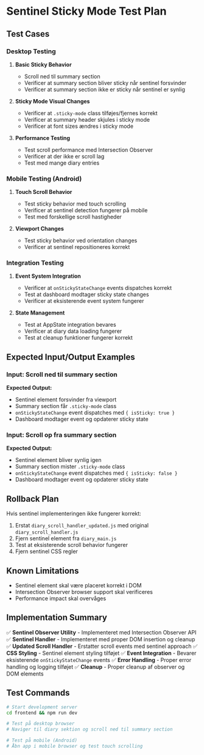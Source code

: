 # Sentinel Sticky Mode Test Plan

## Test Cases

### Desktop Testing
1. **Basic Sticky Behavior**
   - Scroll ned til summary section
   - Verificer at summary section bliver sticky når sentinel forsvinder
   - Verificer at summary section ikke er sticky når sentinel er synlig

2. **Sticky Mode Visual Changes**
   - Verificer at `.sticky-mode` class tilføjes/fjernes korrekt
   - Verificer at summary header skjules i sticky mode
   - Verificer at font sizes ændres i sticky mode

3. **Performance Testing**
   - Test scroll performance med Intersection Observer
   - Verificer at der ikke er scroll lag
   - Test med mange diary entries

### Mobile Testing (Android)
1. **Touch Scroll Behavior**
   - Test sticky behavior med touch scrolling
   - Verificer at sentinel detection fungerer på mobile
   - Test med forskellige scroll hastigheder

2. **Viewport Changes**
   - Test sticky behavior ved orientation changes
   - Verificer at sentinel repositioneres korrekt

### Integration Testing
1. **Event System Integration**
   - Verificer at `onStickyStateChange` events dispatches korrekt
   - Test at dashboard modtager sticky state changes
   - Verificer at eksisterende event system fungerer

2. **State Management**
   - Test at AppState integration bevares
   - Verificer at diary data loading fungerer
   - Test at cleanup funktioner fungerer korrekt

## Expected Input/Output Examples

### Input: Scroll ned til summary section
**Expected Output:**
- Sentinel element forsvinder fra viewport
- Summary section får `.sticky-mode` class
- `onStickyStateChange` event dispatches med `{ isSticky: true }`
- Dashboard modtager event og opdaterer sticky state

### Input: Scroll op fra summary section
**Expected Output:**
- Sentinel element bliver synlig igen
- Summary section mister `.sticky-mode` class
- `onStickyStateChange` event dispatches med `{ isSticky: false }`
- Dashboard modtager event og opdaterer sticky state

## Rollback Plan
Hvis sentinel implementeringen ikke fungerer korrekt:
1. Erstat `diary_scroll_handler_updated.js` med original `diary_scroll_handler.js`
2. Fjern sentinel element fra `diary_main.js`
3. Test at eksisterende scroll behavior fungerer
4. Fjern sentinel CSS regler

## Known Limitations
- Sentinel element skal være placeret korrekt i DOM
- Intersection Observer browser support skal verificeres
- Performance impact skal overvåges

## Implementation Summary
✅ **Sentinel Observer Utility** - Implementeret med Intersection Observer API
✅ **Sentinel Handler** - Implementeret med proper DOM insertion og cleanup
✅ **Updated Scroll Handler** - Erstatter scroll events med sentinel approach
✅ **CSS Styling** - Sentinel element styling tilføjet
✅ **Event Integration** - Bevarer eksisterende `onStickyStateChange` events
✅ **Error Handling** - Proper error handling og logging tilføjet
✅ **Cleanup** - Proper cleanup af observer og DOM elements

## Test Commands
```bash
# Start development server
cd frontend && npm run dev

# Test på desktop browser
# Naviger til diary sektion og scroll ned til summary section

# Test på mobile (Android)
# Åbn app i mobile browser og test touch scrolling
```
